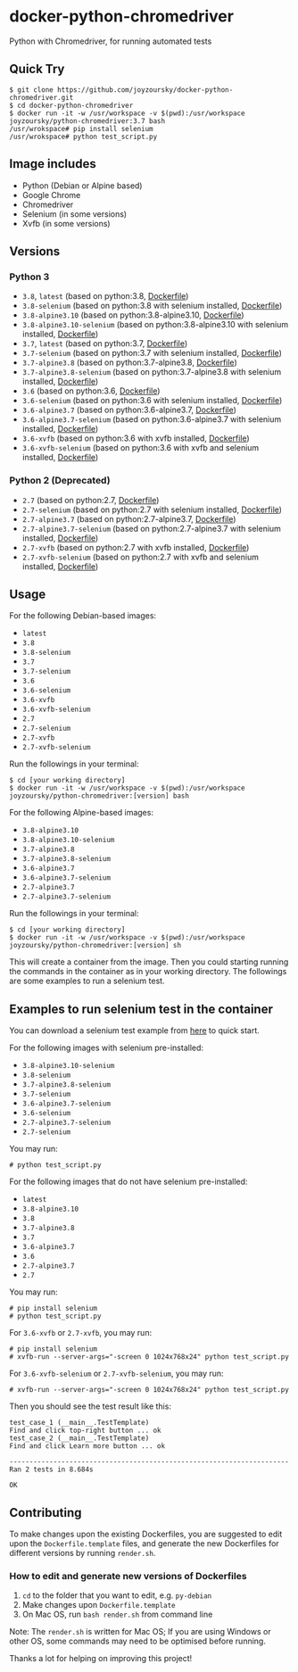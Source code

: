 # docker-python-chromedriver

Python with Chromedriver, for running automated tests

## Quick Try

```
$ git clone https://github.com/joyzoursky/docker-python-chromedriver.git
$ cd docker-python-chromedriver
$ docker run -it -w /usr/workspace -v $(pwd):/usr/workspace joyzoursky/python-chromedriver:3.7 bash
/usr/wrokspace# pip install selenium
/usr/wrokspace# python test_script.py
```

## Image includes
 - Python (Debian or Alpine based)
 - Google Chrome
 - Chromedriver
 - Selenium (in some versions)
 - Xvfb (in some versions)

## Versions

### Python 3
 - `3.8`, `latest` (based on python:3.8, [Dockerfile](https://github.com/joyzoursky/docker-python-chromedriver/blob/master/py3/py3.8/Dockerfile))
 - `3.8-selenium` (based on python:3.8 with selenium installed, [Dockerfile](https://github.com/joyzoursky/docker-python-chromedriver/blob/master/py3/py3.8-selenium/Dockerfile))
 - `3.8-alpine3.10` (based on python:3.8-alpine3.10, [Dockerfile](https://github.com/joyzoursky/docker-python-chromedriver/blob/master/py3/py3.8-alpine3.10/Dockerfile))
 - `3.8-alpine3.10-selenium` (based on python:3.8-alpine3.10 with selenium installed, [Dockerfile](https://github.com/joyzoursky/docker-python-chromedriver/blob/master/py3/py3.8-alpine3.10-selenium/Dockerfile))
 - `3.7`, `latest` (based on python:3.7, [Dockerfile](https://github.com/joyzoursky/docker-python-chromedriver/blob/master/py3/py3.7/Dockerfile))
 - `3.7-selenium` (based on python:3.7 with selenium installed, [Dockerfile](https://github.com/joyzoursky/docker-python-chromedriver/blob/master/py3/py3.7-selenium/Dockerfile))
 - `3.7-alpine3.8` (based on python:3.7-alpine3.8, [Dockerfile](https://github.com/joyzoursky/docker-python-chromedriver/blob/master/py3/py3.7-alpine3.8/Dockerfile))
 - `3.7-alpine3.8-selenium` (based on python:3.7-alpine3.8 with selenium installed, [Dockerfile](https://github.com/joyzoursky/docker-python-chromedriver/blob/master/py3/py3.7-alpine3.8-selenium/Dockerfile))
 - `3.6` (based on python:3.6, [Dockerfile](https://github.com/joyzoursky/docker-python-chromedriver/blob/master/py3/py3.6/Dockerfile))
 - `3.6-selenium` (based on python:3.6 with selenium installed, [Dockerfile](https://github.com/joyzoursky/docker-python-chromedriver/blob/master/py3/py3.6-selenium/Dockerfile))
 - `3.6-alpine3.7` (based on python:3.6-alpine3.7, [Dockerfile](https://github.com/joyzoursky/docker-python-chromedriver/blob/master/py3/py3.6-alpine3.7/Dockerfile))
 - `3.6-alpine3.7-selenium` (based on python:3.6-alpine3.7 with selenium installed, [Dockerfile](https://github.com/joyzoursky/docker-python-chromedriver/blob/master/py3/py3.6-alpine3.7-selenium/Dockerfile))
 - `3.6-xvfb` (based on python:3.6 with xvfb installed, [Dockerfile](https://github.com/joyzoursky/docker-python-chromedriver/blob/master/py3/py3.6-xvfb/Dockerfile))
 - `3.6-xvfb-selenium` (based on python:3.6 with xvfb and selenium installed, [Dockerfile](https://github.com/joyzoursky/docker-python-chromedriver/blob/master/py3/py3.6-xvfb-selenium/Dockerfile))

### Python 2 (Deprecated)

 - `2.7` (based on python:2.7, [Dockerfile](https://github.com/joyzoursky/docker-python-chromedriver/blob/master/py2/py2.7/Dockerfile))
 - `2.7-selenium` (based on python:2.7 with selenium installed, [Dockerfile](https://github.com/joyzoursky/docker-python-chromedriver/blob/master/py2/py2.7-selenium/Dockerfile))
 - `2.7-alpine3.7` (based on python:2.7-alpine3.7, [Dockerfile](https://github.com/joyzoursky/docker-python-chromedriver/blob/master/py2/py2.7-alpine3.7/Dockerfile))
 - `2.7-alpine3.7-selenium` (based on python:2.7-alpine3.7 with selenium installed, [Dockerfile](https://github.com/joyzoursky/docker-python-chromedriver/blob/master/py2/py2.7-alpine3.7-selenium/Dockerfile))
 - `2.7-xvfb` (based on python:2.7 with xvfb installed, [Dockerfile](https://github.com/joyzoursky/docker-python-chromedriver/blob/master/py2/py2.7-xvfb/Dockerfile))
 - `2.7-xvfb-selenium` (based on python:2.7 with xvfb and selenium installed, [Dockerfile](https://github.com/joyzoursky/docker-python-chromedriver/blob/master/py2/py2.7-xvfb-selenium/Dockerfile))

## Usage

For the following Debian-based images:
- `latest`
- `3.8`
- `3.8-selenium`
- `3.7`
- `3.7-selenium`
- `3.6`
- `3.6-selenium`
- `3.6-xvfb`
- `3.6-xvfb-selenium`
- `2.7`
- `2.7-selenium`
- `2.7-xvfb`
- `2.7-xvfb-selenium`

Run the followings in your terminal:

```
$ cd [your working directory]
$ docker run -it -w /usr/workspace -v $(pwd):/usr/workspace joyzoursky/python-chromedriver:[version] bash
```

For the following Alpine-based images:
- `3.8-alpine3.10`
- `3.8-alpine3.10-selenium`
- `3.7-alpine3.8`
- `3.7-alpine3.8-selenium`
- `3.6-alpine3.7`
- `3.6-alpine3.7-selenium`
- `2.7-alpine3.7`
- `2.7-alpine3.7-selenium`

Run the followings in your terminal:

```
$ cd [your working directory]
$ docker run -it -w /usr/workspace -v $(pwd):/usr/workspace joyzoursky/python-chromedriver:[version] sh
```

This will create a container from the image. Then you could starting running the commands in the container as in your working directory. The followings are some examples to run a selenium test.

## Examples to run selenium test in the container

You can download a selenium test example from [here](https://github.com/joyzoursky/docker-python-chromedriver/blob/master/test_script.py) to quick start.

For the following images with selenium pre-installed:
- `3.8-alpine3.10-selenium`
- `3.8-selenium`
- `3.7-alpine3.8-selenium`
- `3.7-selenium`
- `3.6-alpine3.7-selenium`
- `3.6-selenium`
- `2.7-alpine3.7-selenium`
- `2.7-selenium`

You may run:

```
# python test_script.py
```

For the following images that do not have selenium pre-installed:
- `latest`
- `3.8-alpine3.10`
- `3.8`
- `3.7-alpine3.8`
- `3.7`
- `3.6-alpine3.7`
- `3.6`
- `2.7-alpine3.7`
- `2.7`

You may run:

```
# pip install selenium
# python test_script.py
```

For `3.6-xvfb` or `2.7-xvfb`, you may run:

```
# pip install selenium
# xvfb-run --server-args="-screen 0 1024x768x24" python test_script.py
```

For `3.6-xvfb-selenium` or `2.7-xvfb-selenium`, you may run:

```
# xvfb-run --server-args="-screen 0 1024x768x24" python test_script.py
```

Then you should see the test result like this:

```
test_case_1 (__main__.TestTemplate)
Find and click top-right button ... ok
test_case_2 (__main__.TestTemplate)
Find and click Learn more button ... ok

----------------------------------------------------------------------
Ran 2 tests in 8.684s

OK
```

## Contributing

To make changes upon the existing Dockerfiles, you are suggested to edit upon the `Dockerfile.template` files, and generate the new Dockerfiles for different versions by running `render.sh`.

### How to edit and generate new versions of Dockerfiles

1. `cd` to the folder that you want to edit, e.g. `py-debian`
2. Make changes upon `Dockerfile.template`
3. On Mac OS, run `bash render.sh` from command line

Note: The `render.sh` is written for Mac OS; If you are using Windows or other OS, some commands may need to be optimised before running.

Thanks a lot for helping on improving this project!
